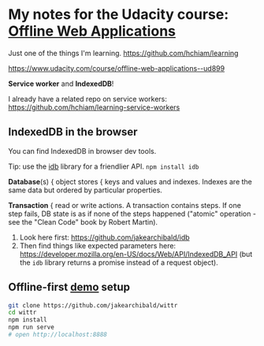 # My notes for the Udacity course: [Offline Web Applications](https://classroom.udacity.com/courses/ud899)

Just one of the things I'm learning. https://github.com/hchiam/learning

https://www.udacity.com/course/offline-web-applications--ud899

**Service worker** and **IndexedDB**!

I already have a related repo on service workers: https://github.com/hchiam/learning-service-workers

## IndexedDB in the browser

You can find IndexedDB in browser dev tools.

Tip: use the [idb](https://github.com/jakearchibald/idb) library for a friendlier API. `npm install idb`

**Database**(s) { object stores { keys and values and indexes. Indexes are the same data but ordered by particular properties.

**Transaction** { read or write actions. A transaction contains steps. If one step fails, DB state is as if none of the steps happened ("atomic" operation - see the "Clean Code" book by Robert Martin).

1. Look here first: https://github.com/jakearchibald/idb
2. Then find things like expected parameters here: https://developer.mozilla.org/en-US/docs/Web/API/IndexedDB_API (but the `idb` library returns a promise instead of a request object).

## Offline-first [demo](https://github.com/jakearchibald/wittr) setup

```bash
git clone https://github.com/jakearchibald/wittr
cd wittr
npm install
npm run serve
# open http://localhost:8888
```
